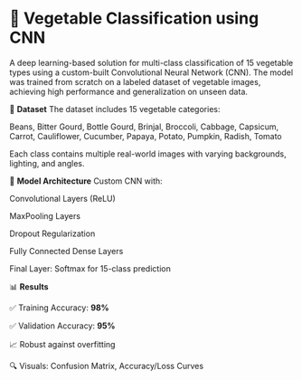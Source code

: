 # 🥦 Vegetable Classification using CNN
A deep learning-based solution for multi-class classification of 15 vegetable types using a custom-built Convolutional Neural Network (CNN).
The model was trained from scratch on a labeled dataset of vegetable images, achieving high performance and generalization on unseen data.

📁 **Dataset**
The dataset includes 15 vegetable categories:

Beans, Bitter Gourd, Bottle Gourd, Brinjal, Broccoli, Cabbage, Capsicum, Carrot, Cauliflower, Cucumber, Papaya, Potato, Pumpkin, Radish, Tomato

Each class contains multiple real-world images with varying backgrounds, lighting, and angles.

🧠 **Model Architecture**
Custom CNN with:

Convolutional Layers (ReLU)

MaxPooling Layers

Dropout Regularization

Fully Connected Dense Layers

Final Layer: Softmax for 15-class prediction

📊 **Results**

✅ Training Accuracy: **98%**

✅ Validation Accuracy: **95%**

📈 Robust against overfitting

🔍 Visuals: Confusion Matrix, Accuracy/Loss Curves

